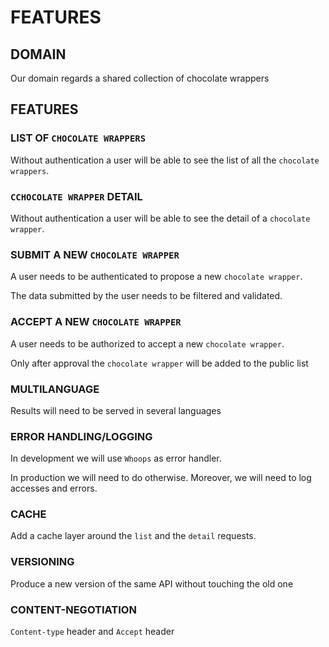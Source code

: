 # FEATURES

## DOMAIN

Our domain regards a shared collection of chocolate wrappers

## FEATURES

### LIST OF `CHOCOLATE WRAPPERS`

Without authentication a user will be able to see the list of all the `chocolate wrappers`.

### `CCHOCOLATE WRAPPER` DETAIL

Without authentication a user will be able to see the detail of a `chocolate wrapper`.

### SUBMIT A NEW `CHOCOLATE WRAPPER`

A user needs to be authenticated to propose a new `chocolate wrapper`.

The data submitted by the user needs to be filtered and validated.

### ACCEPT A NEW `CHOCOLATE WRAPPER`

A user needs to be authorized to accept a new `chocolate wrapper`.

Only after approval the `chocolate wrapper` will be added to the public list

### MULTILANGUAGE

Results will need to be served in several languages

### ERROR HANDLING/LOGGING

In development we will use `Whoops` as error handler.

In production we will need to do otherwise. Moreover, we will need to log accesses and errors.

### CACHE

Add a cache layer around the `list` and the `detail` requests.

### VERSIONING

Produce a new version of the same API without touching the old one

### CONTENT-NEGOTIATION

`Content-type` header and `Accept` header